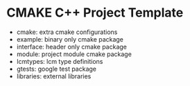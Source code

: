 # CMAKE C++ Project Template

* cmake: extra cmake configurations
* example: binary only cmake package
* interface: header only cmake package
* module: project module cmake package
* lcmtypes: lcm type definitions
* gtests: google test package
* libraries: external libraries